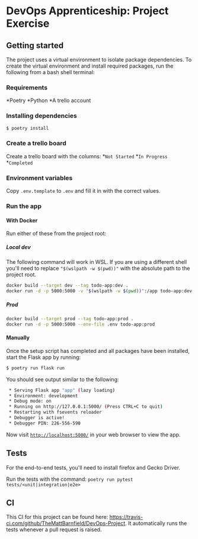 # DevOps Apprenticeship: Project Exercise

## Getting started

The project uses a virtual environment to isolate package dependencies. To create the virtual environment and install required packages, run the following from a bash shell terminal:

### Requirements

*Poetry
*Python
*A trello account

### Installing dependencies
```bash
$ poetry install
```

### Create a trello board

Create a trello board with the columns:
*`Not Started`
*`In Progress`
*`Completed`

### Environment variables

Copy `.env.template` to `.env` and fill it in with the correct values.

### Run the app

#### With Docker

Run either of these from the project root:

##### Local dev

The following command will work in WSL. If you are using a different shell you'll need to replace `"$(wslpath -w $(pwd))"`
with the absolute path to the project root.

```bash
docker build --target dev --tag todo-app:dev .
docker run -d -p 5000:5000 -v "$(wslpath -w $(pwd))":/app todo-app:dev
```

##### Prod
```bash
docker build --target prod --tag todo-app:prod .
docker run -d -p 5000:5000 --env-file .env todo-app:prod
```

#### Manually

Once the setup script has completed and all packages have been installed, start the Flask app by running:
```bash
$ poetry run flask run
```

You should see output similar to the following:
```bash
 * Serving Flask app "app" (lazy loading)
 * Environment: development
 * Debug mode: on
 * Running on http://127.0.0.1:5000/ (Press CTRL+C to quit)
 * Restarting with fsevents reloader
 * Debugger is active!
 * Debugger PIN: 226-556-590
```
Now visit [`http://localhost:5000/`](http://localhost:5000/) in your web browser to view the app.

## Tests

For the end-to-end tests, you'll need to install firefox and Gecko Driver.

Run the tests with the command:
```poetry run pytest tests/<unit|integration|e2e>```

## CI

This CI for this project can be found here: https://travis-ci.com/github/TheMattBarnfield/DevOps-Project.
It automatically runs the tests whenever a pull request is raised.
